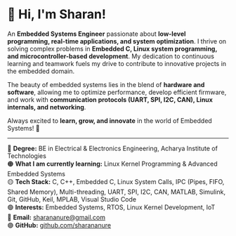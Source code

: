 # 📌 Hi, I'm Sharan!

An **Embedded Systems Engineer** passionate about **low-level programming, real-time applications, and system optimization**. I thrive on solving complex problems in **Embedded C, Linux system programming, and microcontroller-based development**. My dedication to continuous learning and teamwork fuels my drive to contribute to innovative projects in the embedded domain.

The beauty of embedded systems lies in the blend of **hardware and software**, allowing me to optimize performance, develop efficient firmware, and work with **communication protocols (UART, SPI, I2C, CAN), Linux internals, and networking**.

Always excited to **learn, grow, and innovate** in the world of Embedded Systems! 🚀

---

🔴 **Degree:** BE in Electrical & Electronics Engineering, Acharya Institute of Technologies  
🟠 **What I am currently learning:** Linux Kernel Programming & Advanced Embedded Systems  
🟡 **Tech Stack:** C, C++, Embedded C, Linux System Calls, IPC (Pipes, FIFO, Shared Memory), Multi-threading, UART, SPI, I2C, CAN, MATLAB, Simulink, Git, GitHub, Keil, MPLAB, Visual Studio Code  
🟢 **Interests:** Embedded Systems, RTOS, Linux Kernel Development, IoT  
🔵 **Email:** [sharananure@gmail.com](mailto:sharananure@gmail.com)  
🟣 **GitHub:** [github.com/sharananure](https://github.com/sharananure)  
